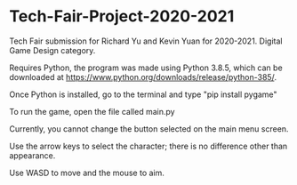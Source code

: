 # Tech-Fair-Project-2020-2021
Tech Fair submission for Richard Yu and Kevin Yuan for 2020-2021. Digital Game Design category.

Requires Python, the program was made using Python 3.8.5, which can be downloaded at https://www.python.org/downloads/release/python-385/.

Once Python is installed, go to the terminal and type "pip install pygame"


To run the game, open the file called main.py

Currently, you cannot change the button selected on the main menu screen.

Use the arrow keys to select the character; there is no difference other than appearance.

Use WASD to move and the mouse to aim.